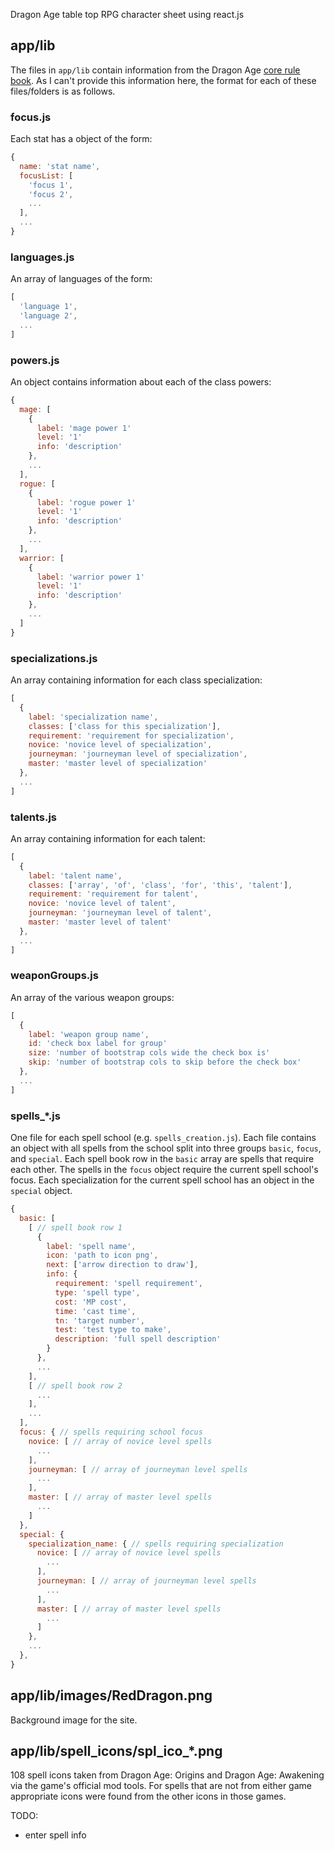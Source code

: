 Dragon Age table top RPG character sheet using react.js

## app/lib
The files in `app/lib` contain information from the Dragon Age [core rule book](http://greenroninstore.com/products/dragon-age-rpg-core-rulebook).
 As I can't provide this information here, the format for each of these files/folders is as follows.

### focus.js
Each stat has a object of the form:
```js
{
  name: 'stat name',
  focusList: [
    'focus 1',
    'focus 2',
    ...
  ],
  ...
}
```

### languages.js
An array of languages of the form:
```js
[
  'language 1',
  'language 2',
  ...
]
```

### powers.js
An object contains information about each of the class powers:
```js
{
  mage: [
    {
      label: 'mage power 1'
      level: '1'
      info: 'description'
    },
    ...
  ],
  rogue: [
    {
      label: 'rogue power 1'
      level: '1'
      info: 'description'
    },
    ...
  ],
  warrior: [
    {
      label: 'warrior power 1'
      level: '1'
      info: 'description'
    },
    ...
  ]
}
```

### specializations.js
An array containing information for each class specialization:
```js
[
  {
    label: 'specialization name',
    classes: ['class for this specialization'],
    requirement: 'requirement for specialization',
    novice: 'novice level of specialization',
    journeyman: 'journeyman level of specialization',
    master: 'master level of specialization'
  },
  ...
]
```

### talents.js
An array containing information for each talent:
```js
[
  {
    label: 'talent name',
    classes: ['array', 'of', 'class', 'for', 'this', 'talent'],
    requirement: 'requirement for talent',
    novice: 'novice level of talent',
    journeyman: 'journeyman level of talent',
    master: 'master level of talent'
  },
  ...
]
```

### weaponGroups.js
An array of the various weapon groups:
```js
[
  {
    label: 'weapon group name',
    id: 'check box label for group'
    size: 'number of bootstrap cols wide the check box is'
    skip: 'number of bootstrap cols to skip before the check box'
  },
  ...
]
```

### spells_*.js
One file for each spell school (e.g. `spells_creation.js`). Each file contains an object with all spells from the school split into three groups
`basic`, `focus`, and `special`. Each spell book row in the `basic` array are spells that require each other. The spells in the `focus` object
require the current spell school's focus. Each specialization for the current spell school has an object in the `special` object.
```js
{
  basic: [
    [ // spell book row 1
      {
        label: 'spell name',
        icon: 'path to icon png',
        next: ['arrow direction to draw'],
        info: {
          requirement: 'spell requirement',
          type: 'spell type',
          cost: 'MP cost',
          time: 'cast time',
          tn: 'target number',
          test: 'test type to make',
          description: 'full spell description'
        }
      },
      ...
    ],
    [ // spell book row 2
      ...
    ],
    ...
  ],
  focus: { // spells requiring school focus
    novice: [ // array of novice level spells
      ...
    ],
    journeyman: [ // array of journeyman level spells
      ...
    ],
    master: [ // array of master level spells
      ...
    ]
  },
  special: {
    specialization_name: { // spells requiring specialization
      novice: [ // array of novice level spells
        ...
      ],
      journeyman: [ // array of journeyman level spells
        ...
      ],
      master: [ // array of master level spells
        ...
      ]
    },
    ...
  },
}
```

## app/lib/images/RedDragon.png
Background image for the site.

## app/lib/spell_icons/spl_ico_*.png
108 spell icons taken from Dragon Age: Origins and Dragon Age: Awakening via the game's official mod tools.  For spells that are not from
either game appropriate icons were found from the other icons in those games.

TODO:
- enter spell info
